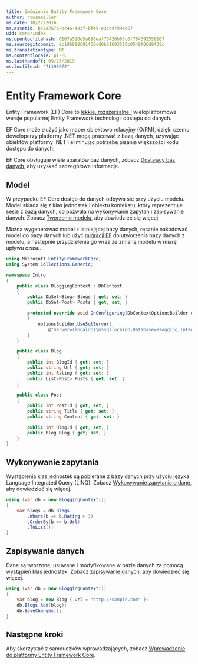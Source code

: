 ```yaml
---
title: Omówienie Entity Framework Core
author: rowanmiller
ms.date: 10/27/2016
ms.assetid: bc2a2676-bc46-493f-bf49-e3cc97994d57
uid: core/index
ms.openlocfilehash: 0107a520e5a698eaf76426b63c6f784392559167
ms.sourcegitcommit: ec196918691f50cd0b21693515b0549f06d9f39c
ms.translationtype: MT
ms.contentlocale: pl-PL
ms.lasthandoff: 09/23/2019
ms.locfileid: "71196972"
---
```

# <a name="entity-framework-core"></a>Entity Framework Core

Entity Framework (EF) Core to [lekkie, rozszerzalne i](https://github.com/aspnet/EntityFrameworkCore) wieloplatformowe wersje popularnej Entity Framework technologii dostępu do danych.

EF Core może służyć jako maper obiektowo relacyjny (O/RM), dzięki czemu deweloperzy platformy .NET mogą pracować z bazą danych, używając obiektów platformy .NET i eliminując potrzebę pisania większości kodu dostępu do danych.

EF Core obsługuje wiele aparatów baz danych, zobacz [Dostawcy baz danych](providers/index.md), aby uzyskać szczegółowe informacje.

## <a name="the-model"></a>Model

W przypadku EF Core dostęp do danych odbywa się przy użyciu modelu. Model składa się z klas jednostek i obiektu kontekstu, który reprezentuje sesję z bazą danych, co pozwala na wykonywanie zapytań i zapisywanie danych. Zobacz [Tworzenie modelu](modeling/index.md), aby dowiedzieć się więcej.

Można wygenerować model z istniejącej bazy danych, ręcznie nakodować model do bazy danych lub użyć [migracji EF](managing-schemas/migrations/index.md) do utworzenia bazy danych z modelu, a następnie przydzielenia go wraz ze zmianą modelu w miarę upływu czasu.

``` csharp
using Microsoft.EntityFrameworkCore;
using System.Collections.Generic;

namespace Intro
{
    public class BloggingContext : DbContext
    {
        public DbSet<Blog> Blogs { get; set; }
        public DbSet<Post> Posts { get; set; }

        protected override void OnConfiguring(DbContextOptionsBuilder optionsBuilder)
        {
            optionsBuilder.UseSqlServer(
                @"Server=(localdb)\mssqllocaldb;Database=Blogging;Integrated Security=True");
        }
    }

    public class Blog
    {
        public int BlogId { get; set; }
        public string Url { get; set; }
        public int Rating { get; set; }
        public List<Post> Posts { get; set; }
    }

    public class Post
    {
        public int PostId { get; set; }
        public string Title { get; set; }
        public string Content { get; set; }

        public int BlogId { get; set; }
        public Blog Blog { get; set; }
    }
}
```

## <a name="querying"></a>Wykonywanie zapytania

Wystąpienia klas jednostek są pobierane z bazy danych przy użyciu języka Language Integrated Query (LINQ). Zobacz [Wykonywanie zapytania o dane](querying/index.md), aby dowiedzieć się więcej.

``` csharp
using (var db = new BloggingContext())
{
    var blogs = db.Blogs
        .Where(b => b.Rating > 3)
        .OrderBy(b => b.Url)
        .ToList();
}
```

## <a name="saving-data"></a>Zapisywanie danych

Dane są tworzone, usuwane i modyfikowane w bazie danych za pomocą wystąpień klas jednostek. Zobacz [zapisywanie danych](saving/index.md), aby dowiedzieć się więcej.

``` csharp
using (var db = new BloggingContext())
{
    var blog = new Blog { Url = "http://sample.com" };
    db.Blogs.Add(blog);
    db.SaveChanges();
}
```

## <a name="next-steps"></a>Następne kroki

Aby skorzystać z samouczków wprowadzających, zobacz [Wprowadzenie do platformy Entity Framework Core](get-started/index.md).

